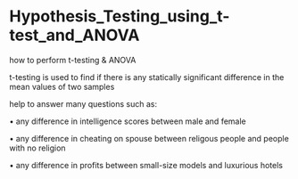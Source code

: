 # Hypothesis_Testing_using_t-test_and_ANOVA

how to perform t-testing & ANOVA

t-testing is used to find if there is any statically significant difference in the mean values of two samples

help to answer many questions such as:

• any difference in intelligence scores between male and female
  
• any difference in cheating on spouse between religous people and people with no religion
  
• any difference in profits between small-size models and luxurious hotels
